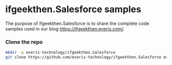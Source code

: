 # ifgeekthen.Salesforce samples

The purpose of ifgeekthen.Salesforce is to share the complete code samples used in our blog https://ifgeekthen.everis.com/.

### Clone the repo

```bash
mkdir -p everis-technology/ifgeekthen.Salesforce
git clone https://github.com/everis-technology/ifgeekthen.Salesforce everis-technology/ifgeekthen.Salesforce
```
